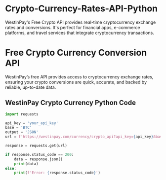 # Crypto-Currency-Rates-API-Python
WestinPay's Free Crypto API provides real-time cryptocurrency exchange rates and conversions. It's perfect for financial apps, e-commerce platforms, and travel services that integrate cryptocurrency transactions.
# Free Crypto Currency Conversion API

WestinPay’s free API provides access to cryptocurrency exchange rates, ensuring your crypto conversions are quick, accurate, and backed by reliable, up-to-date data.

## WestinPay Crypto Currency Python Code

```python
import requests

api_key = 'your_api_key'
base = 'BTC'
output = 'JSON'
url = f'https://westinpay.com/currency/crypto_api?api_key={api_key}&base={base}&output={output}'

response = requests.get(url)

if response.status_code == 200:
    data = response.json()
    print(data)
else:
    print(f'Error: {response.status_code}')
